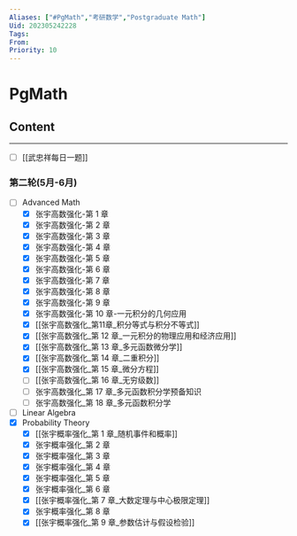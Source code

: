 ```yaml
---
Aliases: ["#PgMath","考研数学","Postgraduate Math"]
Uid: 202305242228
Tags: 
From: 
Priority: 10
---
```

# PgMath

## Content
---
- [ ] [[武忠祥每日一题]]

### 第二轮(5月-6月)

- [ ] Advanced Math
	- [x] 张宇高数强化-第 1 章
	- [x] 张宇高数强化-第 2 章
	- [x] 张宇高数强化-第 3 章
	- [x] 张宇高数强化-第 4 章
	- [x] 张宇高数强化-第 5 章
	- [x] 张宇高数强化-第 6 章
	- [x] 张宇高数强化-第 7 章
	- [x] 张宇高数强化-第 8 章
	- [x] 张宇高数强化-第 9 章
	- [x] 张宇高数强化-第 10 章-一元积分的几何应用
	- [x] [[张宇高数强化_第11章_积分等式与积分不等式]]
	- [x] [[张宇高数强化_第 12 章_一元积分的物理应用和经济应用]]
	- [x] [[张宇高数强化_第 13 章_多元函数微分学]]
	- [x] [[张宇高数强化_第 14 章_二重积分]]
	- [x] [[张宇高数强化_第 15 章_微分方程]]
	- [ ] [[张宇高数强化_第 16 章_无穷级数]]
	- [ ] 张宇高数强化_第 17 章_多元函数积分学预备知识
	- [ ] 张宇高数强化_第 18 章_多元函数积分学
- [ ] Linear Algebra
- [x] Probability Theory
	- [x] [[张宇概率强化_第 1 章_随机事件和概率]]
	- [x] 张宇概率强化_第 2 章
	- [x] 张宇概率强化_第 3 章
	- [x] 张宇概率强化_第 4 章
	- [x] 张宇概率强化_第 5 章
	- [x] 张宇概率强化_第 6 章
	- [x] [[张宇概率强化_第 7 章_大数定理与中心极限定理]]
	- [x] 张宇概率强化_第 8 章
	- [x] [[张宇概率强化_第 9 章_参数估计与假设检验]]